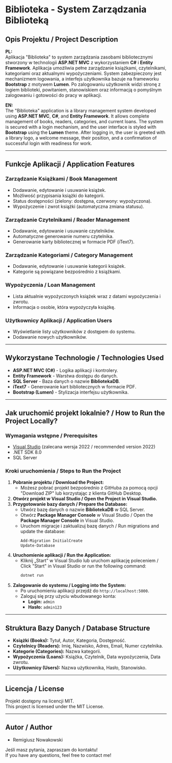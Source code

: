 # Biblioteka - System Zarządzania Biblioteką

## Opis Projektu / Project Description

**PL:**\
Aplikacja "Biblioteka" to system zarządzania zasobami bibliotecznymi stworzony w technologii **ASP.NET MVC** z wykorzystaniem **C#** i **Entity Framework**. Aplikacja umożliwia pełne zarządzanie książkami, czytelnikami, kategoriami oraz aktualnymi wypożyczeniami. System zabezpieczony jest mechanizmem logowania, a interfejs użytkownika bazuje na frameworku **Bootstrap** z motywem **Lumen**. Po zalogowaniu użytkownik widzi stronę z logiem biblioteki, powitaniem, stanowiskiem oraz informacją o pomyślnym zalogowaniu i gotowości do pracy w aplikacji.

**EN:**\
The "Biblioteka" application is a library management system developed using **ASP.NET MVC**, **C#**, and **Entity Framework**. It allows complete management of books, readers, categories, and current loans. The system is secured with a login mechanism, and the user interface is styled with **Bootstrap** using the **Lumen** theme. After logging in, the user is greeted with a library logo, a welcome message, their position, and a confirmation of successful login with readiness for work.

---

## Funkcje Aplikacji / Application Features

### Zarządzanie Książkami / Book Management

- Dodawanie, edytowanie i usuwanie książek.
- Możliwość przypisania książki do kategorii.
- Status dostępności (zielony: dostępna, czerwony: wypożyczona).
- Wypożyczenie i zwrot książki (automatyczna zmiana statusu).

### Zarządzanie Czytelnikami / Reader Management

- Dodawanie, edytowanie i usuwanie czytelników.
- Automatyczne generowanie numeru czytelnika.
- Generowanie karty bibliotecznej w formacie PDF (iText7).

### Zarządzanie Kategoriami / Category Management

- Dodawanie, edytowanie i usuwanie kategorii książek.
- Kategorie są powiązane bezpośrednio z książkami.

### Wypożyczenia / Loan Management

- Lista aktualnie wypożyczonych książek wraz z datami wypożyczenia i zwrotu.
- Informacja o osobie, która wypożyczyła książkę.

### Użytkownicy Aplikacji / Application Users

- Wyświetlanie listy użytkowników z dostępem do systemu.
- Dodawanie nowych użytkowników.

---

## Wykorzystane Technologie / Technologies Used

- **ASP.NET MVC (C#)** - Logika aplikacji i kontrolery.
- **Entity Framework** - Warstwa dostępu do danych.
- **SQL Server** - Baza danych o nazwie **BibliotekaDB**.
- **iText7** - Generowanie kart bibliotecznych w formacie PDF.
- **Bootstrap (Lumen)** - Stylizacja interfejsu użytkownika.

---

## Jak uruchomić projekt lokalnie? / How to Run the Project Locally?

### Wymagania wstępne / Prerequisites

- [Visual Studio](https://visualstudio.microsoft.com/) (zalecana wersja 2022 / recommended version 2022)
- .NET SDK 8.0
- SQL Server

### Kroki uruchomienia / Steps to Run the Project

1. **Pobranie projektu / Download the Project:**
   - Możesz pobrać projekt bezpośrednio z GitHuba za pomocą opcji "Download ZIP" lub korzystając z klienta GitHub Desktop.
2. **Otwórz projekt w Visual Studio / Open the Project in Visual Studio.**
3. **Przygotowanie bazy danych / Prepare the Database:**
   - Utwórz bazę danych o nazwie **BibliotekaDB** w SQL Server.
   - Otwórz **Package Manager Console** w Visual Studio / Open the **Package Manager Console** in Visual Studio.
   - Uruchom migracje i zaktualizuj bazę danych / Run migrations and update the database:
     ```bash
     Add-Migration InitialCreate
     Update-Database
     ```
4. **Uruchomienie aplikacji / Run the Application:**
   - Kliknij „Start” w Visual Studio lub uruchom aplikację poleceniem / Click "Start" in Visual Studio or run the following command:
     ```bash
     dotnet run
     ```
5. **Zalogowanie do systemu / Logging into the System:**
   - Po uruchomieniu aplikacji przejdź do `http://localhost:5000`.
   - Zaloguj się przy użyciu wbudowanego konta:
     - **Login:** `admin`
     - **Hasło:** `admin123`

---

## Struktura Bazy Danych / Database Structure

- **Książki (Books):** Tytuł, Autor, Kategoria, Dostępność.
- **Czytelnicy (Readers):** Imię, Nazwisko, Adres, Email, Numer czytelnika.
- **Kategorie (Categories):** Nazwa kategorii.
- **Wypożyczenia (Loans):** Książka, Czytelnik, Data wypożyczenia, Data zwrotu.
- **Użytkownicy (Users):** Nazwa użytkownika, Hasło, Stanowisko.

---

## Licencja / License

Projekt dostępny na licencji MIT.\
This project is licensed under the MIT License.

---

## Autor / Author

- Remigiusz Nowakowski

Jeśli masz pytania, zapraszam do kontaktu!\
If you have any questions, feel free to contact me!

